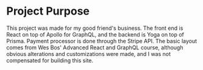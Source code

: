 # Project Purpose

This project was made for my good friend's business. The front end is React on top of Apollo for GraphQL, and the backend is Yoga on top of Prisma. Payment processor is done through the Stripe API. The basic layout comes from Wes Bos' Advanced React and GraphQL course, although obvious alterations and customizations were made, and I was not compensated for building this site.